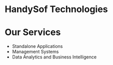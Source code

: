 # HandySof Technologies

# Our Services

- Standalone Applications
- Management Systems
- Data Analytics and Business Intelligence
